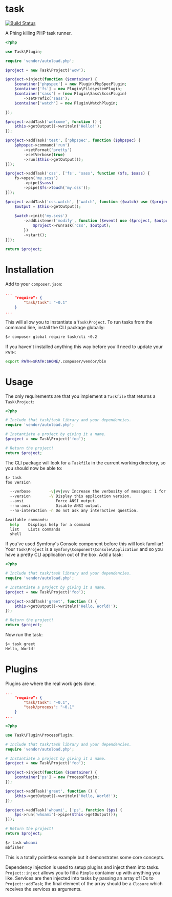 task
====

[![Build Status](https://travis-ci.org/taskphp/task.svg?branch=master)](https://travis-ci.org/taskphp/task)

A Phing killing PHP task runner.

```php
<?php

use Task\Plugin;

require 'vendor/autoload.php';

$project = new Task\Project('wow');

$project->inject(function ($container) {
    $conatiner['phpspec'] = new Plugin\PhpSpecPlugin;
    $container['fs'] = new Plugin\FilesystemPlugin;
    $container['sass'] = (new Plugin\Sass\ScssPlugin)
        ->setPrefix('sass');
    $container['watch'] = new Plugin\WatchPlugin;

});

$project->addTask('welcome', function () {
    $this->getOutput()->writeln('Hello!');
});

$project->addTask('test', ['phpspec', function ($phpspec) {
    $phpspec->command('run')
        ->setFormat('pretty')
        ->setVerbose(true)
        ->run($this->getOutput());
}]);

$project->addTask('css', ['fs', 'sass', function ($fs, $sass) {
    fs->open('my.scss')
        ->pipe($sass)
        ->pipe($fs->touch('my.css'));
}]);

$project->addTask('css.watch', ['watch', function ($watch) use ($project) {
    $output = $this->getOutput();
    
    $watch->init('my.scss')
        ->addListener('modify', function ($event) use ($project, $output) {
            $project->runTask('css', $output);
        })
        ->start();
}]);

return $project;
```

Installation
============

Add to your `composer.json`:
```json
...
    "require": {
        "task/task": "~0.1"
    }
...
```
This will allow you to instantiate a `Task\Project`. To run tasks from the command line, install the CLI package globally:
```bash
$> composer global require task/cli ~0.2
```
If you haven't installed anything this way before you'll need to update your `PATH`:
```bash
export PATH=$PATH:$HOME/.composer/vendor/bin
```

Usage
=====

The only requirements are that you implement a `Taskfile` that returns a `Task\Project`:
```php
<?php

# Include that task/task library and your dependencies.
require 'vendor/autoload.php';

# Instantiate a project by giving it a name.
$project = new Task\Project('foo');

# Return the project!
return $project;
```
The CLI package will look for a `Taskfile` in the current working directory, so you should now be able to:

```bash
$> task
foo version 

  --verbose        -v|vv|vvv Increase the verbosity of messages: 1 for normal output, 2 for more verbose output and 3 for debug
  --version        -V Display this application version.
  --ansi              Force ANSI output.
  --no-ansi           Disable ANSI output.
  --no-interaction -n Do not ask any interactive question.

Available commands:
  help    Displays help for a command
  list    Lists commands
  shell
```
If you've used Symfony's Console component before this will look familiar! Your `Task\Project` is a `Symfony\Component\Console\Application` and so you have a pretty CLI application out of the box.
Add a task:
```php
<?php

# Include that task/task library and your dependencies.
require 'vendor/autoload.php';

# Instantiate a project by giving it a name.
$project = new Task\Project('foo');

$project->addTask('greet', function () {
    $this->getOutput()->writeln('Hello, World!');
});

# Return the project!
return $project;
```
Now run the task:
```bash
$> task greet
Hello, World!
```

Plugins
=======

Plugins are where the real work gets done.
```json
...
    "require": {
        "task/task": "~0.1",
        "task/process": "~0.1"
    }
...
```
```php
<?php

use Task\Plugin\ProcessPlugin;

# Include that task/task library and your dependencies.
require 'vendor/autoload.php';

# Instantiate a project by giving it a name.
$project = new Task\Project('foo');

$project->inject(function ($container) {
    $container['ps'] = new ProcessPlugin;
});

$project->addTask('greet', function () {
    $this->getOutput()->writeln('Hello, World!');
});

$project->addTask('whoami', ['ps', function ($ps) {
    $ps->run('whoami')->pipe($this->getOutput());
}]);

# Return the project!
return $project;
```
```bash
$> task whoami
mbfisher
```
This is a totally pointless example but it demonstrates some core concepts.

Dependency injection is used to setup plugins and inject them into tasks. `Project::inject` allows you to fill a `Pimple` container up with anything you like. Services are then injected into tasks by passing an array of IDs to `Project::addTask`; the final element of the array should be a `Closure` which receives the services as arguments.
